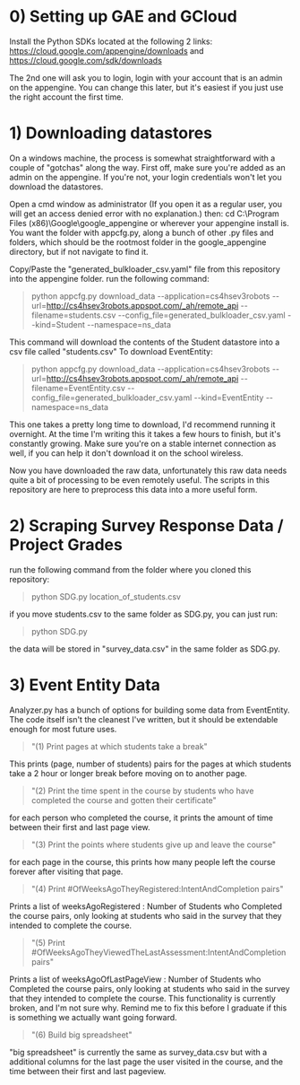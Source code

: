 # 0) Setting up GAE and GCloud #
Install the Python SDKs located at the following 2 links:
https://cloud.google.com/appengine/downloads
and
https://cloud.google.com/sdk/downloads

The 2nd one will ask you to login, login with your account that is an admin on the appengine. You can change this later, but it's easiest if you just use the right account the first time.

# 1) Downloading datastores  #
On a windows machine, the process is somewhat straightforward with a couple of "gotchas" along the way. 
First off, make sure you're added as an admin on the appengine. If you're not, your login credentials won't let you download the datastores.

Open a cmd window as administrator (If you open it as a regular user, you will get an access denied error with no explanation.) then:
cd C:\Program Files (x86)\Google\google_appengine
or wherever your appengine install is. You want the folder with appcfg.py, along a bunch of other .py files and folders, which should be the rootmost folder in the google_appengine directory, but if not navigate to find it. 

Copy/Paste the "generated_bulkloader_csv.yaml" file from this repository into the appengine folder.
run the following command:
> python appcfg.py download_data --application=cs4hsev3robots --url=http://cs4hsev3robots.appspot.com/_ah/remote_api --filename=students.csv --config_file=generated_bulkloader_csv.yaml --kind=Student --namespace=ns_data

This command will download the contents of the Student datastore into a csv file called "students.csv"
To download EventEntity:
> python appcfg.py download_data --application=cs4hsev3robots --url=http://cs4hsev3robots.appspot.com/_ah/remote_api --filename=EventEntity.csv --config_file=generated_bulkloader_csv.yaml --kind=EventEntity --namespace=ns_data

This one takes a pretty long time to download, I'd recommend running it overnight. At the time I'm writing this it takes a few hours to finish, but it's constantly growing. Make sure you're on a stable internet connection as well, if you can help it don't download it on the school wireless.

Now you have downloaded the raw data, unfortunately this raw data needs quite a bit of processing to be even remotely useful. The scripts in this repository are here to preprocess this data into a more useful form.

# 2) Scraping Survey Response Data / Project Grades #
run the following command from the folder where you cloned this repository:

> python SDG.py location_of_students.csv

if you move students.csv to the same folder as SDG.py, you can just run:
> python SDG.py
	
the data will be stored in "survey_data.csv" in the same folder as SDG.py.

# 3) Event Entity Data #
Analyzer.py has a bunch of options for building some data from EventEntity. The code itself isn't the cleanest I've written, but it should be extendable enough for most future uses.
> "(1) Print pages at which students take a break"

This prints (page, number of students) pairs for the pages at which students take a 2 hour or longer break before moving on to another page.
> "(2) Print the time spent in the course by students who have completed the course and gotten their certificate"

for each person who completed the course, it prints the amount of time between their first and last page view.
> "(3) Print the points where students give up and leave the course"

for each page in the course, this prints how many people left the course forever after visiting that page.
> "(4) Print #OfWeeksAgoTheyRegistered:IntentAndCompletion pairs"

Prints a list of weeksAgoRegistered : Number of Students who Completed the course pairs, only looking at students who said in the survey that they intended to complete the course.
> "(5) Print #OfWeeksAgoTheyViewedTheLastAssessment:IntentAndCompletion pairs"

Prints a list of weeksAgoOfLastPageView : Number of Students who Completed the course pairs, only looking at students who said in the survey that they intended to complete the course.
This functionality is currently broken, and I'm not sure why. Remind me to fix this before I graduate if this is something we actually want going forward. 
> "(6) Build big spreadsheet"

"big spreadsheet" is currently the same as survey_data.csv but with a additional columns for the last page the user visited in the course, and the time between their first and last pageview. 